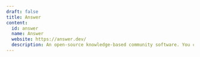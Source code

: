 ```yaml
---
draft: false
title: Answer
content:
  id: answer
  name: Answer
  website: https://answer.dev/
  description: An open-source knowledge-based community software. You can use it quickly to build Q&A community for your products, customers, teams, and more.
---
```

